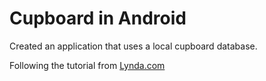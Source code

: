 # Cupboard in Android

Created an application that uses a local cupboard database.

Following the tutorial from [Lynda.com](https://www.lynda.com/)
